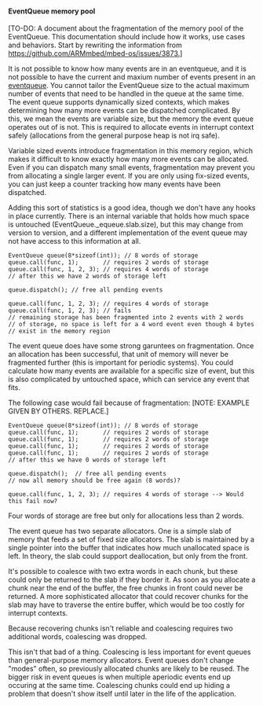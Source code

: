 #### EventQueue memory pool

[TO-DO: A document about the fragmentation of the memory pool of the EventQueue. This documentation should include how it works, use cases and behaviors. Start by rewriting the information from https://github.com/ARMmbed/mbed-os/issues/3873.]

It is not possible to know how many events are in an eventqueue, and it is not possible to have the current and maxium number of events present in an [eventqueue](https://github.com/ARMmbed/mbed-os/tree/master/events). You cannot tailor the EventQueue size to the actual maximum number of events that need to be handled in the queue at the same time. The event queue supports dynamically sized contexts, which makes determining how many more events can be dispatched complicated. By this, we mean the events are variable size, but the memory the event queue operates out of is not. This is required to allocate events in interrupt context safely (allocations from the general purpose heap is not irq safe).

Variable sized events introduce fragmentation in this memory region, which makes it difficult to know exactly how many more events can be allocated. Even if you can dispatch many small events, fragmentation may prevent you from allocating a single larger event. If you are only using fix-sized events, you can just keep a counter tracking how many events have been dispatched.

Adding this sort of statistics is a good idea, though we don't have any hooks in place currently. There is an internal variable that holds how much space is untouched (EventQueue._equeue.slab.size), but this may change from version to version, and a different implementation of the event queue may not have access to this information at all.

```
EventQueue queue(8*sizeof(int)); // 8 words of storage
queue.call(func, 1);       // requires 2 words of storage
queue.call(func, 1, 2, 3); // requires 4 words of storage
// after this we have 2 words of storage left

queue.dispatch(); // free all pending events

queue.call(func, 1, 2, 3); // requires 4 words of storage
queue.call(func, 1, 2, 3); // fails
// remaining storage has been fragmented into 2 events with 2 words 
// of storage, no space is left for a 4 word event even though 4 bytes
// exist in the memory region
```

The event queue does have some strong garuntees on fragmentation. Once an allocation has been successful, that unit of memory will never be fragmented further (this is important for periodic systems). You could calculate how many events are available for a specific size of event, but this is also complicated by untouched space, which can service any event that fits.

The following case would fail because of fragmentation: [NOTE: EXAMPLE GIVEN BY OTHERS. REPLACE.]

```
EventQueue queue(8*sizeof(int)); // 8 words of storage
queue.call(func, 1);       // requires 2 words of storage
queue.call(func, 1);       // requires 2 words of storage
queue.call(func, 1);       // requires 2 words of storage
queue.call(func, 1);       // requires 2 words of storage
// after this we have 0 words of storage left

queue.dispatch();  // free all pending events
// now all memory should be free again (8 words)?

queue.call(func, 1, 2, 3); // requires 4 words of storage --> Would this fail now?
```

Four words of storage are free but only for allocations less than 2 words.

The event queue has two separate allocators. One is a simple slab of memory that feeds a set of fixed size allocators. The slab is maintained by a single pointer into the buffer that indicates how much unallocated space is left. In theory, the slab could support deallocation, but only from the front.

It's possible to coalesce with two extra words in each chunk, but these could only be returned to the slab if they border it. As soon as you allocate a chunk near the end of the buffer, the free chunks in front could never be returned. A more sophisticated allocator that could recover chunks for the slab may have to traverse the entire buffer, which would be too costly for interrupt contexts.

Because recovering chunks isn't reliable and coalescing requires two additional words, coalescing was dropped.

This isn't that bad of a thing. Coalescing is less important for event queues than general-purpose memory allocators. Event queues don't change "modes" often, so previously allocated chunks are likely to be reused. The bigger risk in event queues is when multiple aperiodic events end up occuring at the same time. Coalescing chunks could end up hiding a problem that doesn't show itself until later in the life of the application.
